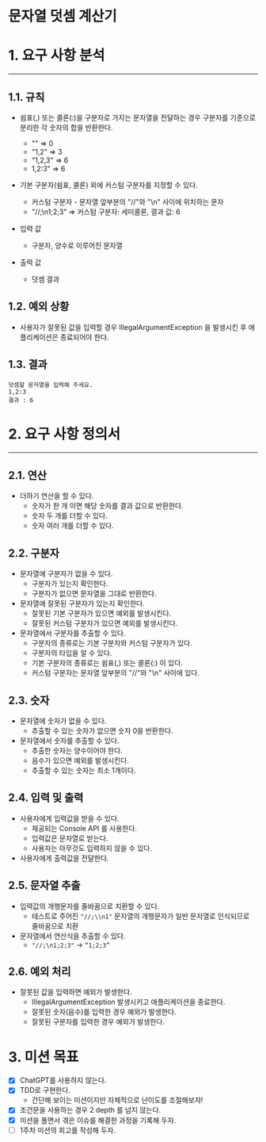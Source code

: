 #  문자열 덧셈 계산기

# 1. 요구 사항 분석

---
## 1.1. 규칙
- 쉼표(,) 또는 콜론(:)을 구분자로 가지는 문자열을 전달하는 경우 구분자를 기준으로 분리한 각 숫자의 합을 반환한다.
  - "" => 0
  - "1,2" => 3
  - "1,2,3" => 6
  - 1,2:3" => 6
  
- 기본 구분자(쉼표, 콜론) 외에 커스텀 구분자를 지정할 수 있다.
  - 커스텀 구분자 - 문자열 앞부분의 "//"와 "\n" 사이에 위치하는 문자
  - "//;\n1;2;3" => 커스텀 구분자: 세미콜론, 결과 값: 6
  
- 입력 값
  - 구분자, 양수로 이루어진 문자열
  
- 출력 값
  - 덧셈 결과

## 1.2. 예외 상황
- 사용자가 잘못된 값을 입력할 경우 IllegalArgumentException 을 발생시킨 후 애플리케이션은 종료되어야 한다.

## 1.3. 결과
```text
덧셈할 문자열을 입력해 주세요.
1,2:3
결과 : 6
```

# 2. 요구 사항 정의서

---
## 2.1. 연산
- 더하기 연산을 할 수 있다.
  - 숫자가 한 개 이면 해당 숫자를 결과 값으로 반환한다.
  - 숫자 두 개를 더할 수 있다.
  - 숫자 여러 개를 더할 수 있다.

## 2.2. 구분자
- 문자열에 구분자가 없을 수 있다.
  - 구분자가 있는지 확인한다.
  - 구분자가 없으면 문자열을 그대로 반환한다.
- 문자열에 잘못된 구분자가 있는지 확인한다.
  - 잘못된 기본 구분자가 있으면 예외를 발생시킨다.
  - 잘못된 커스텀 구분자가 있으면 예외를 발생시킨다.
- 문자열에서 구분자를 추출할 수 있다.
  - 구분자의 종류로는 기본 구분자와 커스텀 구분자가 있다.
  - 구분자의 타입을 알 수 있다.
  - 기본 구분자의 종류로는 쉼표(,) 또는 콜론(:) 이 있다.
  - 커스텀 구분자는 문자열 앞부분의 "//"와 "\n" 사이에 있다.

## 2.3. 숫자
- 문자열에 숫자가 없을 수 있다.
  - 추출할 수 있는 숫자가 없으면 숫자 0을 반환한다.
- 문자열에서 숫자를 추출할 수 있다.
  - 추출한 숫자는 양수이어야 한다.
  - 음수가 있으면 예외를 발생시킨다.
  - 추출할 수 있는 숫자는 최소 1개이다.

## 2.4. 입력 및 출력
- 사용자에게 입력값을 받을 수 있다.
  - 제공되는 Console API 를 사용한다.
  - 입력값은 문자열로 받는다.
  - 사용자는 아무것도 입력하지 않을 수 있다.
- 사용자에게 출력값을 전달한다.

## 2.5. 문자열 추출
- 입력값의 개행문자를 줄바꿈으로 치환할 수 있다.
  - 테스트로 주어진 `"//;\\n1"` 문자열의 개행문자가 일반 문자열로 인식되므로 줄바꿈으로 치환
- 문자열에서 연산식을 추출할 수 있다.
  - `"//;\n1;2;3"` → `“1;2;3”`

## 2.6. 예외 처리
- 잘못된 값을 입력하면 예외가 발생한다.
  - IllegalArgumentException 발생시키고 애플리케이션을 종료한다.
  - 잘못된 숫자(음수)를 입력한 경우 예외가 발생한다.
  - 잘못된 구분자를 입력한 경우 예외가 발생한다.

# 3. 미션 목표
- [x]  ChatGPT를 사용하지 않는다.
- [x]  TDD로 구현한다.
    - 간단해 보이는 미션이지만 자체적으로 난이도를 조절해보자!
- [x]  조건문을 사용하는 경우 2 depth 를 넘지 않는다.
- [x]  미션을 풀면서 겪은 이슈를 해결한 과정을 기록해 두자.
- [ ]  1주차 미션의 회고를 작성해 두자.